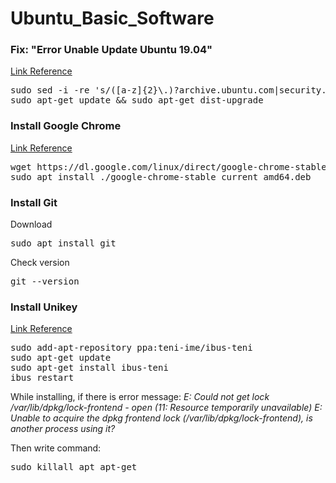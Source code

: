 # Ubuntu_Basic_Software

<h3>Fix: "Error Unable Update Ubuntu 19.04"</h3>
<a href="https://www.digitalocean.com/community/questions/unable-to-apt-update-my-ubuntu-19-04">Link Reference</a> 
<pre>sudo sed -i -re 's/([a-z]{2}\.)?archive.ubuntu.com|security.ubuntu.com/old-releases.ubuntu.com/g' /etc/apt/sources.list
sudo apt-get update && sudo apt-get dist-upgrade
</pre>

<h3>Install Google Chrome</h3>
<a href="https://linuxize.com/post/how-to-install-google-chrome-web-browser-on-ubuntu-18-04/">Link Reference</a>
<pre>wget https://dl.google.com/linux/direct/google-chrome-stable_current_amd64.deb
sudo apt install ./google-chrome-stable_current_amd64.deb
</pre>

<h3>Install Git</h3>
<p>Download</p>
<pre>sudo apt install git</pre>
<p>Check version</p>
<pre>git --version</pre>


<h3>Install Unikey</h3> 
<a href="https://github.com/teni-ime/ibus-teni">Link Reference</a>
<pre>sudo add-apt-repository ppa:teni-ime/ibus-teni
sudo apt-get update
sudo apt-get install ibus-teni
ibus restart
</pre>                                                                                                                               
While installing, if there is error message:
<span><i>E: Could not get lock /var/lib/dpkg/lock-frontend - open (11: Resource temporarily unavailable)  
E: Unable to acquire the dpkg frontend lock (/var/lib/dpkg/lock-frontend),   
 is another process using it?</i></span>
 
<p>Then write command: </p>
<pre>sudo killall apt apt-get</pre>   


    
